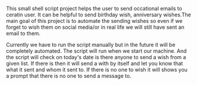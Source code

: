 This small shell script project helps the user to send occational emails to ceratin user. It can be helpful to send birthday wish, anniversary wishes.The main goal of this project is to automate the sending wishes so even if we forget to wish them on social media/or in real life we will still have sent an email to them. 

Currently we have to run the script manually but in the future it will be completely automated. The script will run when we start our machine. And the script will check on today's date is there anyone to send a wish from a given list. If there is then it will send a with by itself and let you know that what it sent and whom it sent to. If there is no one to wish it will shows you a prompt that there is no one to send a message to. 

